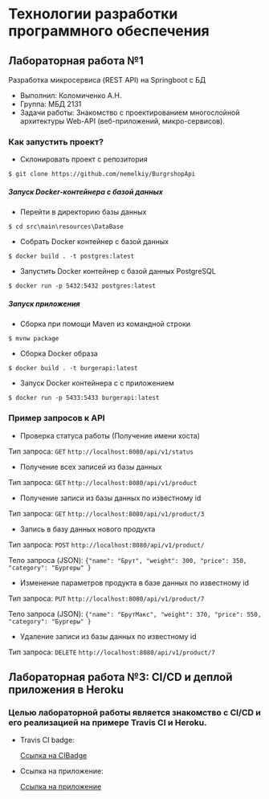 # Технологии разработки программного обеспечения <br>
## Лабораторная работа №1
Разработка микросервиса (REST API) на Springboot с БД
- Выполнил: Коломиченко А.Н.
- Группа: МБД 2131
- Задачи работы: Знакомство с проектированием многослойной архитектуры Web-API (веб-приложений, микро-сервисов).
### Как запустить проект?
- Склонировать проект с репозитория

`$ git clone https://github.com/nemelkiy/BurgrshopApi`

##### Запуск Docker-контейнера с базой данных
- Перейти в директорию базы данных

`$ cd src\main\resources\DataBase`

- Собрать Docker контейнер с базой данных

`$ docker build . -t postgres:latest`

- Запустить Docker контейнер с базой данных PostgreSQL

`$ docker run -p 5432:5432 postgres:latest`

##### Запуск приложения

- Сборка при помощи Maven из командной строки

`$ mvnw package`

- Сборка Docker образа

`$ docker build . -t burgerapi:latest`

- Запуск Docker контейнера c с приложением

`$ docker run -p 5433:5433 burgerapi:latest`

### Пример запросов к API

- Проверка статуса работы (Получение имени хоста)

Тип запроса: `GET` `http://localhost:8080/api/v1/status`

- Получение всех записей из базы данных

Тип запроса: `GET` `http://localhost:8080/api/v1/product`

- Получение записи из базы данных по известному id

Тип запроса: `GET` `http://localhost:8080/api/v1/product/3`

- Запись в базу данных нового продукта

Тип запроса: `POST` `http://localhost:8080/api/v1/product/`

Тело запроса (JSON): `{"name": "Брут", "weight": 300, "price": 350, "category": "Бургеры" }`

- Изменение параметров продукта в базе данных по известному id

Тип запроса: `PUT` `http://localhost:8080/api/v1/product/7`

Тело запроса (JSON): `{"name": "БрутМакс", "weight": 370, "price": 550, "category": "Бургеры" }`

- Удаление записи из базы данных по известному id

Тип запроса: `DELETE` `http://localhost:8080/api/v1/product/7`

## Лабораторная работа №3: CI/CD и деплой приложения в Heroku
### Целью лабораторной работы является знакомство с CI/CD и его реализацией на примере Travis CI и Heroku.

- Travis CI badge:

  [Ссылка на CIBadge](https://app.travis-ci.com/github/nemelkiy/BurgerAPI)

- Ссылка на приложение:

  [Ссылка на приложение](https://simpleburgerapi.herokuapp.com/api/v1/product)
